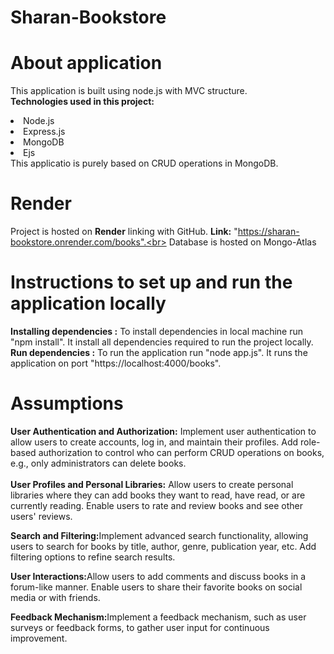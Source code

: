 # Sharan-Bookstore

# About application
  This application is built using node.js with MVC structure. <br>
  <b>Technologies used in this project:</b>
  <li>Node.js</li>
  <li>Express.js</li>
  <li>MongoDB</li>
  <li>Ejs</li>
  This applicatio is purely based on CRUD operations in MongoDB.

# Render 
  Project is hosted on <b>Render</b> linking with GitHub.
  <b>Link:</b> "https://sharan-bookstore.onrender.com/books".<br>
  Database is hosted on Mongo-Atlas

# Instructions to set up and run the application locally
  <b>Installing dependencies :</b> To install dependencies in local machine run "npm install". It install all dependencies required to run the project locally. <br>
  <b>Run dependencies :</b> To run the application run "node app.js". It runs the application on port "https://localhost:4000/books".

# Assumptions
  <b>User Authentication and Authorization:</b>
  Implement user authentication to allow users to create accounts, log in, and maintain their profiles.
Add role-based authorization to control who can perform CRUD operations on books, e.g., only administrators can delete books.
<br><br>
<b>User Profiles and Personal Libraries:</b>
Allow users to create personal libraries where they can add books they want to read, have read, or are currently reading.
Enable users to rate and review books and see other users' reviews.<br>

<b>Search and Filtering:</b>Implement advanced search functionality, allowing users to search for books by title, author, genre, publication year, etc.
Add filtering options to refine search results.

<b>User Interactions:</b>Allow users to add comments and discuss books in a forum-like manner.
Enable users to share their favorite books on social media or with friends.

<b>Feedback Mechanism:</b>Implement a feedback mechanism, such as user surveys or feedback forms, to gather user input for continuous improvement.
